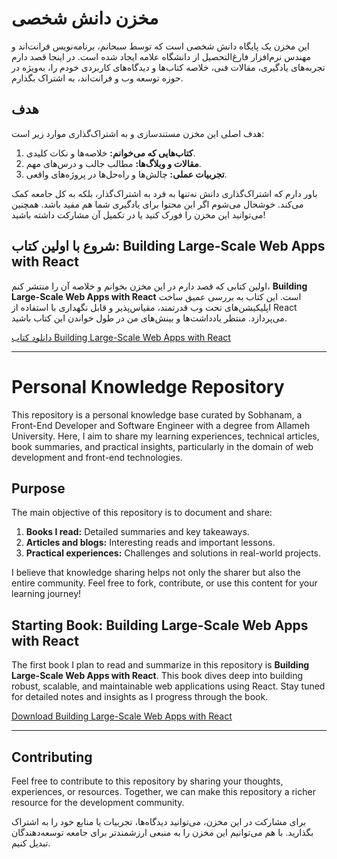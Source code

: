 # مخزن دانش شخصی

این مخزن یک پایگاه دانش شخصی است که توسط سبحانم، برنامه‌نویس فرانت‌اند و مهندس نرم‌افزار فارغ‌التحصیل از دانشگاه علامه ایجاد شده است. در اینجا قصد دارم تجربه‌های یادگیری، مقالات فنی، خلاصه کتاب‌ها و دیدگاه‌های کاربردی خودم را، به‌ویژه در حوزه توسعه وب و فرانت‌اند، به اشتراک بگذارم.

## هدف

هدف اصلی این مخزن مستندسازی و به اشتراک‌گذاری موارد زیر است:  
1. **کتاب‌هایی که می‌خوانم:** خلاصه‌ها و نکات کلیدی.  
2. **مقالات و وبلاگ‌ها:** مطالب جالب و درس‌های مهم.  
3. **تجربیات عملی:** چالش‌ها و راه‌حل‌ها در پروژه‌های واقعی.

باور دارم که اشتراک‌گذاری دانش نه‌تنها به فرد به اشتراک‌گذار، بلکه به کل جامعه کمک می‌کند. خوشحال می‌شوم اگر این محتوا برای یادگیری شما هم مفید باشد. همچنین می‌توانید این مخزن را فورک کنید یا در تکمیل آن مشارکت داشته باشید!

## شروع با اولین کتاب: Building Large-Scale Web Apps with React

اولین کتابی که قصد دارم در این مخزن بخوانم و خلاصه آن را منتشر کنم، **Building Large-Scale Web Apps with React** است. این کتاب به بررسی عمیق ساخت اپلیکیشن‌های تحت وب قدرتمند، مقیاس‌پذیر و قابل نگهداری با استفاده از React می‌پردازد. منتظر یادداشت‌ها و بینش‌های من در طول خواندن این کتاب باشید.

[دانلود کتاب Building Large-Scale Web Apps with React](https://www.everand.com/book/717920693/Building-large-scale-web-apps)

---

# Personal Knowledge Repository

This repository is a personal knowledge base curated by Sobhanam, a Front-End Developer and Software Engineer with a degree from Allameh University. Here, I aim to share my learning experiences, technical articles, book summaries, and practical insights, particularly in the domain of web development and front-end technologies.

## Purpose

The main objective of this repository is to document and share:  
1. **Books I read:** Detailed summaries and key takeaways.  
2. **Articles and blogs:** Interesting reads and important lessons.  
3. **Practical experiences:** Challenges and solutions in real-world projects.

I believe that knowledge sharing helps not only the sharer but also the entire community. Feel free to fork, contribute, or use this content for your learning journey!

## Starting Book: Building Large-Scale Web Apps with React

The first book I plan to read and summarize in this repository is **Building Large-Scale Web Apps with React**. This book dives deep into building robust, scalable, and maintainable web applications using React. Stay tuned for detailed notes and insights as I progress through the book.

[Download Building Large-Scale Web Apps with React](https://www.everand.com/book/717920693/Building-large-scale-web-apps)

---

## Contributing

Feel free to contribute to this repository by sharing your thoughts, experiences, or resources. Together, we can make this repository a richer resource for the development community.

برای مشارکت در این مخزن، می‌توانید دیدگاه‌ها، تجربیات یا منابع خود را به اشتراک بگذارید. با هم می‌توانیم این مخزن را به منبعی ارزشمندتر برای جامعه توسعه‌دهندگان تبدیل کنیم.



